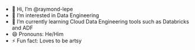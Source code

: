 - 👋 Hi, I’m @raymond-lepe
- 👀 I’m interested in Data Engineering
- 🌱 I’m currently learning Cloud Data Engineering tools such as Databricks and ADF
- 😄 Pronouns: He/Him
- ⚡ Fun fact: Loves to be artsy
